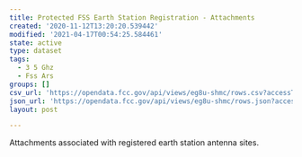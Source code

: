 ```yaml
---
title: Protected FSS Earth Station Registration - Attachments
created: '2020-11-12T13:20:20.539442'
modified: '2021-04-17T00:54:25.584461'
state: active
type: dataset
tags:
  - 3 5 Ghz
  - Fss Ars
groups: []
csv_url: 'https://opendata.fcc.gov/api/views/eg8u-shmc/rows.csv?accessType=DOWNLOAD'
json_url: 'https://opendata.fcc.gov/api/views/eg8u-shmc/rows.json?accessType=DOWNLOAD'
layout: post

---
```

Attachments associated with registered earth station antenna sites.
